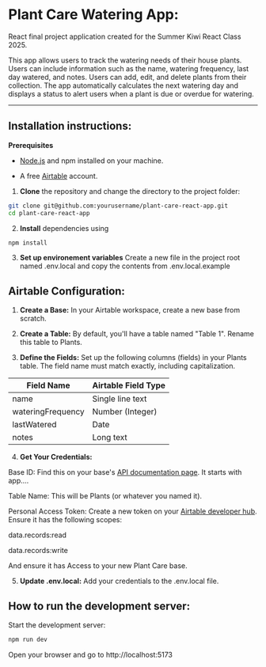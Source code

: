 # Plant Care Watering App:

React final project application created for the Summer Kiwi React Class 2025.

This app allows users to track the watering needs of their house plants. Users can include information such as the name, watering frequency, last day watered, and notes. Users can add, edit, and delete plants from their collection. The app automatically calculates the next watering day and displays a status to alert users when a plant is due or overdue for watering.

---

## Installation instructions:

**Prerequisites**

- [Node.js](https://nodejs.org/) and npm installed on your machine.

- A free [Airtable](https://airtable.com/) account.

1. **Clone** the repository and change the directory to the project folder:

```bash
git clone git@github.com:yourusername/plant-care-react-app.git
cd plant-care-react-app
```

2. **Install** dependencies using

```bash
npm install
```

3. **Set up environement variables** Create a new file in the project root named .env.local and copy the contents from .env.local.example

## Airtable Configuration:

1. **Create a Base:** In your Airtable workspace, create a new base from scratch.

2. **Create a Table:** By default, you'll have a table named "Table 1". Rename this table to Plants.

3. **Define the Fields:** Set up the following columns (fields) in your Plants table. The field name must match exactly, including capitalization.

| Field Name        | Airtable Field Type |
| ----------------- | ------------------- |
| name              | Single line text    |
| wateringFrequency | Number (Integer)    |
| lastWatered       | Date                |
| notes             | Long text           |

4. **Get Your Credentials:**

Base ID: Find this on your base's [API documentation page](https://airtable.com/developers/web/api/introduction). It starts with app....

Table Name: This will be Plants (or whatever you named it).

Personal Access Token: Create a new token on your [Airtable developer hub](https://airtable.com/create/tokens). Ensure it has the following scopes:

data.records:read

data.records:write

And ensure it has Access to your new Plant Care base.

5. **Update .env.local:** Add your credentials to the .env.local file.

## How to run the development server:

Start the development server:

```bash
npm run dev
```

Open your browser and go to http://localhost:5173
